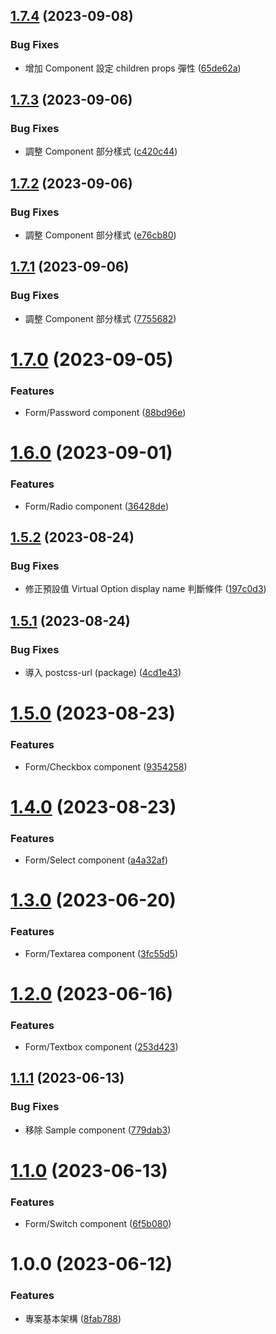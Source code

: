 ## [1.7.4](https://github.com/boruei-chen/materials/compare/v1.7.3...v1.7.4) (2023-09-08)


### Bug Fixes

* 增加 Component 設定 children props 彈性 ([65de62a](https://github.com/boruei-chen/materials/commit/65de62a5d86a276c4f40c9e5e137962d925c4eea))

## [1.7.3](https://github.com/boruei-chen/materials/compare/v1.7.2...v1.7.3) (2023-09-06)


### Bug Fixes

* 調整 Component 部分樣式 ([c420c44](https://github.com/boruei-chen/materials/commit/c420c444c25ff5017aac56bd6cf4a409118a6ad2))

## [1.7.2](https://github.com/boruei-chen/materials/compare/v1.7.1...v1.7.2) (2023-09-06)


### Bug Fixes

* 調整 Component 部分樣式 ([e76cb80](https://github.com/boruei-chen/materials/commit/e76cb800491f93cb67cdf014379f4f111f82abbf))

## [1.7.1](https://github.com/boruei-chen/materials/compare/v1.7.0...v1.7.1) (2023-09-06)


### Bug Fixes

* 調整 Component 部分樣式 ([7755682](https://github.com/boruei-chen/materials/commit/7755682eae6851c9b69783d2261264c12d800e3d))

# [1.7.0](https://github.com/boruei-chen/materials/compare/v1.6.0...v1.7.0) (2023-09-05)


### Features

* Form/Password component ([88bd96e](https://github.com/boruei-chen/materials/commit/88bd96ea756898ce2a1ffe5b26429f95ea598a33))

# [1.6.0](https://github.com/boruei-chen/materials/compare/v1.5.2...v1.6.0) (2023-09-01)


### Features

* Form/Radio component ([36428de](https://github.com/boruei-chen/materials/commit/36428deb44cd9de7d7410b7ac67b073f2a72d1b3))

## [1.5.2](https://github.com/boruei-chen/materials/compare/v1.5.1...v1.5.2) (2023-08-24)


### Bug Fixes

* 修正預設值 Virtual Option display name 判斷條件 ([197c0d3](https://github.com/boruei-chen/materials/commit/197c0d38c81de532c39c77ef2988124e519bf4d2))

## [1.5.1](https://github.com/boruei-chen/materials/compare/v1.5.0...v1.5.1) (2023-08-24)


### Bug Fixes

* 導入 postcss-url (package) ([4cd1e43](https://github.com/boruei-chen/materials/commit/4cd1e43264c71c1ef22fdde12c6cbd38b0ea2abb))

# [1.5.0](https://github.com/boruei-chen/materials/compare/v1.4.0...v1.5.0) (2023-08-23)


### Features

* Form/Checkbox component ([9354258](https://github.com/boruei-chen/materials/commit/93542582c6f0dea5b5e3cd22684eabd82b2fc77a))

# [1.4.0](https://github.com/boruei-chen/materials/compare/v1.3.0...v1.4.0) (2023-08-23)


### Features

* Form/Select component ([a4a32af](https://github.com/boruei-chen/materials/commit/a4a32af3ee42cf4d3b3f8f6c2e4bacea94a520a0))

# [1.3.0](https://github.com/boruei-chen/materials/compare/v1.2.0...v1.3.0) (2023-06-20)


### Features

* Form/Textarea component ([3fc55d5](https://github.com/boruei-chen/materials/commit/3fc55d5c1341822833d081123b7d1f0f87ea3390))

# [1.2.0](https://github.com/boruei-chen/materials/compare/v1.1.1...v1.2.0) (2023-06-16)


### Features

* Form/Textbox component ([253d423](https://github.com/boruei-chen/materials/commit/253d4230c52aedf16cf5ba84feef23b7f388be22))

## [1.1.1](https://github.com/boruei-chen/materials/compare/v1.1.0...v1.1.1) (2023-06-13)


### Bug Fixes

* 移除 Sample component ([779dab3](https://github.com/boruei-chen/materials/commit/779dab3460df3d11458ab3bddc1490cab42345e2))

# [1.1.0](https://github.com/boruei-chen/materials/compare/v1.0.0...v1.1.0) (2023-06-13)


### Features

* Form/Switch component ([6f5b080](https://github.com/boruei-chen/materials/commit/6f5b080b105ed5964edcc0e4ff2ab8c6430ad312))

# 1.0.0 (2023-06-12)


### Features

* 專案基本架構 ([8fab788](https://github.com/boruei-chen/materials/commit/8fab78892eaff1bef8116991cf4ae421a5c870a7))
